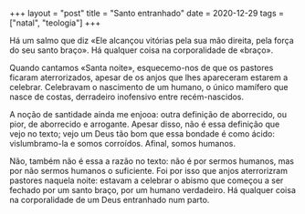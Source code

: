 +++
layout = "post"
title = "Santo entranhado"
date = 2020-12-29
tags = ["natal", "teologia"]
+++

Há um salmo que diz «Ele alcançou vitórias pela sua mão direita, pela força do seu santo braço». Há qualquer coisa na corporalidade de «braço».

Quando cantamos «Santa noite», esquecemo-nos de que os pastores ficaram aterrorizados, apesar de os anjos que lhes apareceram estarem a celebrar. Celebravam o nascimento de um humano, o único mamífero que nasce de costas, derradeiro inofensivo entre recém-nascidos.

A noção de santidade ainda me enjooa: outra definição de aborrecido, ou pior, de aborrecido e arrogante. Apesar disso, não é essa definição que vejo no texto; vejo um Deus tão bom que essa bondade é como ácido: vislumbramo-la e somos corroídos. Afinal, somos humanos.

Não, também não é essa a razão no texto: não é por sermos humanos, mas por não sermos humanos o suficiente. Foi por isso que anjos aterrorizram pastores naquela noite: estavam a celebrar o abismo que começou a ser fechado por um santo braço, por um humano verdadeiro. Há qualquer coisa na corporalidade de um Deus entranhado num parto.

